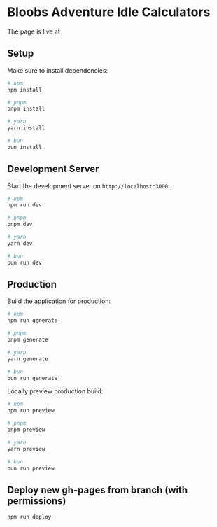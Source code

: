 # Bloobs Adventure Idle Calculators

The page is live at 

## Setup

Make sure to install dependencies:

```bash
# npm
npm install

# pnpm
pnpm install

# yarn
yarn install

# bun
bun install
```

## Development Server

Start the development server on `http://localhost:3000`:

```bash
# npm
npm run dev

# pnpm
pnpm dev

# yarn
yarn dev

# bun
bun run dev
```

## Production

Build the application for production:

```bash
# npm
npm run generate

# pnpm
pnpm generate

# yarn
yarn generate

# bun
bun run generate
```

Locally preview production build:

```bash
# npm
npm run preview

# pnpm
pnpm preview

# yarn
yarn preview

# bun
bun run preview
```

## Deploy new gh-pages from branch (with permissions)

```bash
npm run deploy
```

